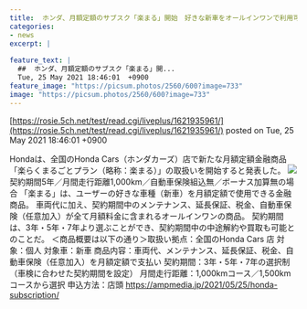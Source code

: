 ```yaml
---
title:  ホンダ、月額定額のサブスク「楽まる」開始　好きな新車をオールインワンで利用可能  
categories:
- news
excerpt: |
  
feature_text: |
  ##  ホンダ、月額定額のサブスク「楽まる」開...
  Tue, 25 May 2021 18:46:01  +0900
feature_image: "https://picsum.photos/2560/600?image=733"
image: "https://picsum.photos/2560/600?image=733"
---
```


[https://rosie.5ch.net/test/read.cgi/liveplus/1621935961/](https://rosie.5ch.net/test/read.cgi/liveplus/1621935961/)
posted on Tue, 25 May 2021 18:46:01  +0900

<!--more-->

Hondaは、全国のHonda Cars（ホンダカーズ）店で新たな月額定額金融商品「楽らくまるごとプラン（略称：楽まる）」の取扱いを開始すると発表した。 ![](https://ampmedia.jp/wp-content/uploads/2021/05/honda.jpg) 契約期間5年／月間走行距離1,000km／自動車保険組込無／ボーナス加算無の場合 「楽まる」は、ユーザーの好きな車種（新車）を月額定額で使用できる金融商品。 車両代に加え、契約期間中のメンテナンス、延長保証、税金、自動車保険（任意加入）が全て月額料金に含まれるオールインワンの商品。 契約期間は、3年・5年・7年より選ぶことができ、契約期間中の中途解約や買取も可能とのことだ。 ＜商品概要は以下の通り＞取扱い拠点：全国のHonda Cars 店 対象：個人 対象車：新車 商品内容：車両代、メンテナンス、延長保証、税金、自動車保険（任意加入）を月額定額で支払い 契約期間：3年・5年・7年の選択制（車検に合わせた契約期間を設定） 月間走行距離：1,000kmコース／1,500kmコースから選択 申込方法：店頭 https://ampmedia.jp/2021/05/25/honda-subscription/
